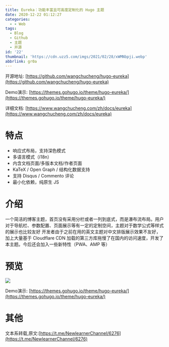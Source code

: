 ```yaml
---
title: Eureka：功能丰富且可高度定制化的 Hugo 主题
date: 2020-12-22 01:12:27
categories:
  - - Web
tags:
  - Blog
  - Github
  - 主题
  - 开源
id: '22'
thumbnail: 'https://cdn.uzz5.com/imgs/2021/02/28/xWMNbpji.webp'
abbrlink: gr0a
---
```



开源地址: [https://github.com/wangchucheng/hugo-eureka](https://github.com/wangchucheng/hugo-eureka) 

Demo演示: [https://themes.gohugo.io/theme/hugo-eureka/](https://themes.gohugo.io/theme/hugo-eureka/) 

详细文档: [https://www.wangchucheng.com/zh/docs/eureka](https://www.wangchucheng.com/zh/docs/eureka)

# 特点

*   响应式布局，支持深色模式
*   多语言模式（i18n）
*   内含文档页面/多版本文档/作者页面
*   KaTeX / Open Graph / 结构化数据支持
*   支持 Disqus / Commento 评论
*   最小化依赖，纯原生 JS

# 介绍

一个简洁的博客主题，首页没有采用分栏或者一列到底式，而是瀑布流布局。用户对于导航栏、参数配置、页面展示等有一定的定制空间，主题对于数学公式等样式的展示也比较友好 开发者由于之前在用的英文主题对中文排版展示效果不友好，加上大量基于 Cloudflare CDN 加载的第三方库拖慢了在国内的访问速度，开发了本主题。今后还会加入一些新特性（PWA、AMP 等）

# 预览

![](https://cdn.uzz5.com/imgs/2021/04/05/YOha24ci.webp)

Demo演示: [https://themes.gohugo.io/theme/hugo-eureka/](https://themes.gohugo.io/theme/hugo-eureka/) 


# 其他

文本系转载,原文:[https://t.me/NewlearnerChannel/6276](https://t.me/NewlearnerChannel/6276)